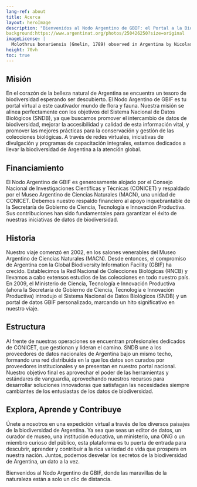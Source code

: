 ```yaml
---
lang-ref: about
title: Acerca
layout: heroImage
description: "Bienvenidos al Nodo Argentino de GBIF: el Portal a la Biodiversidad de Argentina"
background:https://www.argentinat.org/photos/250426250?size=original
imageLicense: |
  Molothrus bonariensis (Gmelin, 1789) observed in Argentina by Nicolas Mazzini (licensed under http://creativecommons.org/licenses/by-nc/4.0/)
height: 70vh
toc: true
---
```


## Misión
En el corazón de la belleza natural de Argentina se encuentra un tesoro de biodiversidad esperando ser descubierto. El Nodo Argentino de GBIF es tu portal virtual a este cautivador mundo de flora y fauna. Nuestra misión se alinea perfectamente con los objetivos del Sistema Nacional de Datos Biológicos (SNDB), ya que buscamos promover el intercambio de datos de biodiversidad, mejorar la accesibilidad y calidad de esta información vital, y promover las mejores prácticas para la conservación y gestión de las colecciones biológicas. A través de redes virtuales, iniciativas de divulgación y programas de capacitación integrales, estamos dedicados a llevar la biodiversidad de Argentina a la atención global.

## Financiamiento
El Nodo Argentino de GBIF es generosamente alojado por el Consejo Nacional de Investigaciones Científicas y Técnicas (CONICET) y respaldado por el Museo Argentino de Ciencias Naturales (MACN), una unidad de CONICET. Debemos nuestro respaldo financiero al apoyo inquebrantable de la Secretaría de Gobierno de Ciencia, Tecnología e Innovación Productiva. Sus contribuciones han sido fundamentales para garantizar el éxito de nuestras iniciativas de datos de biodiversidad.

## Historia
Nuestro viaje comenzó en 2002, en los salones venerables del Museo Argentino de Ciencias Naturales (MACN). Desde entonces, el compromiso de Argentina con la Global Biodiversity Information Facility (GBIF) ha crecido. Establecimos la Red Nacional de Colecciones Biológicas (RNCB) y llevamos a cabo extensos estudios de las colecciones en todo nuestro país. En 2009, el Ministerio de Ciencia, Tecnología e Innovación Productiva (ahora la Secretaría de Gobierno de Ciencia, Tecnología e Innovación Productiva) introdujo el Sistema Nacional de Datos Biológicos (SNDB) y un portal de datos GBIF personalizado, marcando un hito significativo en nuestro viaje.

## Estructura
Al frente de nuestras operaciones se encuentran profesionales dedicados de CONICET, que gestionan y lideran el camino. SNDB une a los proveedores de datos nacionales de Argentina bajo un mismo techo, formando una red distribuida en la que los datos son curados por proveedores institucionales y se presentan en nuestro portal nacional. Nuestro objetivo final es aprovechar el poder de las herramientas y estándares de vanguardia, aprovechando nuestros recursos para desarrollar soluciones innovadoras que satisfagan las necesidades siempre cambiantes de los entusiastas de los datos de biodiversidad.

## Explora, Aprende y Contribuye
Únete a nosotros en una expedición virtual a través de los diversos paisajes de la biodiversidad de Argentina. Ya sea que seas un editor de datos, un curador de museo, una institución educativa, un ministerio, una ONG o un miembro curioso del público, esta plataforma es tu puerta de entrada para descubrir, aprender y contribuir a la rica variedad de vida que prospera en nuestra nación. Juntos, podemos desvelar los secretos de la biodiversidad de Argentina, un dato a la vez.

Bienvenidos al Nodo Argentino de GBIF, donde las maravillas de la naturaleza están a solo un clic de distancia.
